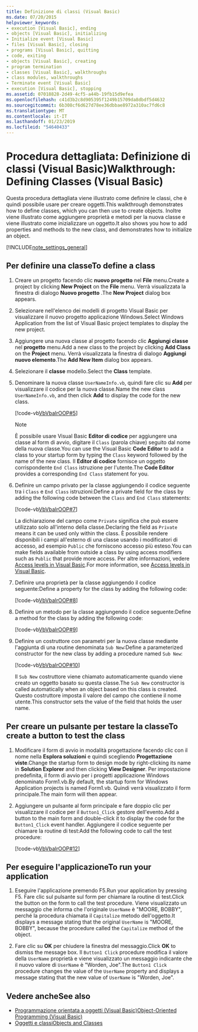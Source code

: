 ```yaml
---
title: Definizione di classi (Visual Basic)
ms.date: 07/20/2015
helpviewer_keywords:
- execution [Visual Basic], ending
- objects [Visual Basic], initializing
- Initialize event [Visual Basic]
- files [Visual Basic], closing
- programs [Visual Basic], quitting
- code, exiting
- objects [Visual Basic], creating
- program termination
- classes [Visual Basic], walkthroughs
- class modules, walkthroughs
- Terminate event [Visual Basic]
- execution [Visual Basic], stopping
ms.assetid: 07018828-2d49-4cf5-a44b-19fb15d9efea
ms.openlocfilehash: c41d3b2c8d905395f1249b15709da8dbdf5d4632
ms.sourcegitcommit: 6b308cf6d627d78ee36dbbae8972a310ac7fd6c8
ms.translationtype: MT
ms.contentlocale: it-IT
ms.lasthandoff: 01/23/2019
ms.locfileid: "54640433"
---
```

# <a name="walkthrough-defining-classes-visual-basic"></a><span data-ttu-id="a4756-102">Procedura dettagliata: Definizione di classi (Visual Basic)</span><span class="sxs-lookup"><span data-stu-id="a4756-102">Walkthrough: Defining Classes (Visual Basic)</span></span>

<span data-ttu-id="a4756-103">Questa procedura dettagliata viene illustrato come definire le classi, che è quindi possibile usare per creare oggetti.</span><span class="sxs-lookup"><span data-stu-id="a4756-103">This walkthrough demonstrates how to define classes, which you can then use to create objects.</span></span> <span data-ttu-id="a4756-104">Inoltre viene illustrato come aggiungere proprietà e metodi per la nuova classe e viene illustrato come inizializzare un oggetto.</span><span class="sxs-lookup"><span data-stu-id="a4756-104">It also shows you how to add properties and methods to the new class, and demonstrates how to initialize an object.</span></span>  
  
[!INCLUDE[note_settings_general](~/includes/note-settings-general-md.md)]  
  
## <a name="to-define-a-class"></a><span data-ttu-id="a4756-105">Per definire una classe</span><span class="sxs-lookup"><span data-stu-id="a4756-105">To define a class</span></span>
  
1.  <span data-ttu-id="a4756-106">Creare un progetto facendo clic **nuovo progetto** nel **File** menu.</span><span class="sxs-lookup"><span data-stu-id="a4756-106">Create a project by clicking **New Project** on the **File** menu.</span></span> <span data-ttu-id="a4756-107">Verrà visualizzata la finestra di dialogo **Nuovo progetto** .</span><span class="sxs-lookup"><span data-stu-id="a4756-107">The **New Project** dialog box appears.</span></span>  
  
2.  <span data-ttu-id="a4756-108">Selezionare nell'elenco dei modelli di progetto Visual Basic per visualizzare il nuovo progetto applicazione Windows.</span><span class="sxs-lookup"><span data-stu-id="a4756-108">Select Windows Application from the list of Visual Basic project templates to display the new project.</span></span>  
  
3.  <span data-ttu-id="a4756-109">Aggiungere una nuova classe al progetto facendo clic **Aggiungi classe** nel **progetto** menu.</span><span class="sxs-lookup"><span data-stu-id="a4756-109">Add a new class to the project by clicking **Add Class** on the **Project** menu.</span></span> <span data-ttu-id="a4756-110">Verrà visualizzata la finestra di dialogo **Aggiungi nuovo elemento**.</span><span class="sxs-lookup"><span data-stu-id="a4756-110">The **Add New Item** dialog box appears.</span></span>  
  
4.  <span data-ttu-id="a4756-111">Selezionare il **classe** modello.</span><span class="sxs-lookup"><span data-stu-id="a4756-111">Select the **Class** template.</span></span>  
  
5.  <span data-ttu-id="a4756-112">Denominare la nuova classe `UserNameInfo.vb`, quindi fare clic su **Add** per visualizzare il codice per la nuova classe.</span><span class="sxs-lookup"><span data-stu-id="a4756-112">Name the new class `UserNameInfo.vb`, and then click **Add** to display the code for the new class.</span></span>  
  
     [!code-vb[VbVbalrOOP#5](~/samples/snippets/visualbasic/VS_Snippets_VBCSharp/VbVbalrOOP/VB/OOP.vb#5)]
  
    > [!NOTE]
    >  <span data-ttu-id="a4756-113">È possibile usare Visual Basic **Editor di codice** per aggiungere una classe al form di avvio, digitare il `Class` (parola chiave) seguito dal nome della nuova classe.</span><span class="sxs-lookup"><span data-stu-id="a4756-113">You can use the Visual Basic **Code Editor** to add a class to your startup form by typing the `Class` keyword followed by the name of the new class.</span></span> <span data-ttu-id="a4756-114">Il **Editor di codice** fornisce un oggetto corrispondente `End Class` istruzione per l'utente.</span><span class="sxs-lookup"><span data-stu-id="a4756-114">The **Code Editor** provides a corresponding `End Class` statement for you.</span></span>  
  
6.  <span data-ttu-id="a4756-115">Definire un campo privato per la classe aggiungendo il codice seguente tra i `Class` e `End Class` istruzioni:</span><span class="sxs-lookup"><span data-stu-id="a4756-115">Define a private field for the class by adding the following code between the `Class` and `End Class` statements:</span></span>  
  
     [!code-vb[VbVbalrOOP#7](~/samples/snippets/visualbasic/VS_Snippets_VBCSharp/VbVbalrOOP/VB/OOP.vb#7)]
  
     <span data-ttu-id="a4756-116">La dichiarazione del campo come `Private` significa che può essere utilizzato solo all'interno della classe.</span><span class="sxs-lookup"><span data-stu-id="a4756-116">Declaring the field as `Private` means it can be used only within the class.</span></span> <span data-ttu-id="a4756-117">È possibile rendere disponibili i campi all'esterno di una classe usando i modificatori di accesso, ad esempio `Public` che forniscono accesso più esteso.</span><span class="sxs-lookup"><span data-stu-id="a4756-117">You can make fields available from outside a class by using access modifiers such as `Public` that provide more access.</span></span> <span data-ttu-id="a4756-118">Per altre informazioni, vedere [Access levels in Visual Basic](../../../../visual-basic/programming-guide/language-features/declared-elements/access-levels.md).</span><span class="sxs-lookup"><span data-stu-id="a4756-118">For more information, see [Access levels in Visual Basic](../../../../visual-basic/programming-guide/language-features/declared-elements/access-levels.md).</span></span>  
  
7.  <span data-ttu-id="a4756-119">Definire una proprietà per la classe aggiungendo il codice seguente:</span><span class="sxs-lookup"><span data-stu-id="a4756-119">Define a property for the class by adding the following code:</span></span>  
  
     [!code-vb[VbVbalrOOP#8](~/samples/snippets/visualbasic/VS_Snippets_VBCSharp/VbVbalrOOP/VB/OOP.vb#8)]
  
8.  <span data-ttu-id="a4756-120">Definire un metodo per la classe aggiungendo il codice seguente:</span><span class="sxs-lookup"><span data-stu-id="a4756-120">Define a method for the class by adding the following code:</span></span>  
  
     [!code-vb[VbVbalrOOP#9](~/samples/snippets/visualbasic/VS_Snippets_VBCSharp/VbVbalrOOP/VB/OOP.vb#9)]
  
9. <span data-ttu-id="a4756-121">Definire un costruttore con parametri per la nuova classe mediante l'aggiunta di una routine denominata `Sub New`:</span><span class="sxs-lookup"><span data-stu-id="a4756-121">Define a parameterized constructor for the new class by adding a procedure named `Sub New`:</span></span>  
  
     [!code-vb[VbVbalrOOP#10](~/samples/snippets/visualbasic/VS_Snippets_VBCSharp/VbVbalrOOP/VB/OOP.vb#10)]
  
     <span data-ttu-id="a4756-122">Il `Sub New` costruttore viene chiamato automaticamente quando viene creato un oggetto basato su questa classe.</span><span class="sxs-lookup"><span data-stu-id="a4756-122">The `Sub New` constructor is called automatically when an object based on this class is created.</span></span> <span data-ttu-id="a4756-123">Questo costruttore imposta il valore del campo che contiene il nome utente.</span><span class="sxs-lookup"><span data-stu-id="a4756-123">This constructor sets the value of the field that holds the user name.</span></span>  
  
## <a name="to-create-a-button-to-test-the-class"></a><span data-ttu-id="a4756-124">Per creare un pulsante per testare la classe</span><span class="sxs-lookup"><span data-stu-id="a4756-124">To create a button to test the class</span></span>
  
1.  <span data-ttu-id="a4756-125">Modificare il form di avvio in modalità progettazione facendo clic con il nome nella **Esplora soluzioni** e quindi scegliendo **Progettazione viste**.</span><span class="sxs-lookup"><span data-stu-id="a4756-125">Change the startup form to design mode by right-clicking its name in **Solution Explorer** and then clicking **View Designer**.</span></span> <span data-ttu-id="a4756-126">Per impostazione predefinita, il form di avvio per i progetti applicazione Windows denominato Form1.vb.</span><span class="sxs-lookup"><span data-stu-id="a4756-126">By default, the startup form for Windows Application projects is named Form1.vb.</span></span> <span data-ttu-id="a4756-127">Quindi verrà visualizzato il form principale.</span><span class="sxs-lookup"><span data-stu-id="a4756-127">The main form will then appear.</span></span>  
  
2.  <span data-ttu-id="a4756-128">Aggiungere un pulsante al form principale e fare doppio clic per visualizzare il codice per il `Button1_Click` gestore dell'evento.</span><span class="sxs-lookup"><span data-stu-id="a4756-128">Add a button to the main form and double-click it to display the code for the `Button1_Click` event handler.</span></span> <span data-ttu-id="a4756-129">Aggiungere il codice seguente per chiamare la routine di test:</span><span class="sxs-lookup"><span data-stu-id="a4756-129">Add the following code to call the test procedure:</span></span>  
  
     [!code-vb[VbVbalrOOP#12](~/samples/snippets/visualbasic/VS_Snippets_VBCSharp/VbVbalrOOP/VB/OOP.vb#12)]
  
## <a name="to-run-your-application"></a><span data-ttu-id="a4756-130">Per eseguire l'applicazione</span><span class="sxs-lookup"><span data-stu-id="a4756-130">To run your application</span></span>
  
1.  <span data-ttu-id="a4756-131">Eseguire l'applicazione premendo F5.</span><span class="sxs-lookup"><span data-stu-id="a4756-131">Run your application by pressing F5.</span></span> <span data-ttu-id="a4756-132">Fare clic sul pulsante sul form per chiamare la routine di test.</span><span class="sxs-lookup"><span data-stu-id="a4756-132">Click the button on the form to call the test procedure.</span></span> <span data-ttu-id="a4756-133">Viene visualizzato un messaggio che informa che l'originale `UserName` è "MOORE, BOBBY", perché la procedura chiamata il `Capitalize` metodo dell'oggetto.</span><span class="sxs-lookup"><span data-stu-id="a4756-133">It displays a message stating that the original `UserName` is "MOORE, BOBBY", because the procedure called the `Capitalize` method of the object.</span></span>  
  
2.  <span data-ttu-id="a4756-134">Fare clic su **OK** per chiudere la finestra del messaggio.</span><span class="sxs-lookup"><span data-stu-id="a4756-134">Click **OK** to dismiss the message box.</span></span> <span data-ttu-id="a4756-135">Il `Button1 Click` procedure modifica il valore della `UserName` proprietà e viene visualizzato un messaggio indicante che il nuovo valore di `UserName` è "Worden, Joe".</span><span class="sxs-lookup"><span data-stu-id="a4756-135">The `Button1 Click` procedure changes the value of the `UserName` property and displays a message stating that the new value of `UserName` is "Worden, Joe".</span></span>  
  
## <a name="see-also"></a><span data-ttu-id="a4756-136">Vedere anche</span><span class="sxs-lookup"><span data-stu-id="a4756-136">See also</span></span>

- [<span data-ttu-id="a4756-137">Programmazione orientata a oggetti (Visual Basic)</span><span class="sxs-lookup"><span data-stu-id="a4756-137">Object-Oriented Programming (Visual Basic)</span></span>](../../concepts/object-oriented-programming.md)
- [<span data-ttu-id="a4756-138">Oggetti e classi</span><span class="sxs-lookup"><span data-stu-id="a4756-138">Objects and Classes</span></span>](../../../../visual-basic/programming-guide/language-features/objects-and-classes/index.md)
